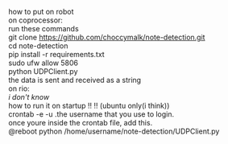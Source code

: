 how to put on robot\
on coprocessor:\
run these commands\
git clone https://github.com/choccymalk/note-detection.git \
cd note-detection\
pip install -r requirements.txt\
sudo ufw allow 5806\
python UDPClient.py\
the data is sent and received as a string\
on rio:\
_i don't know_\
how to run it on startup ‼️ ‼️ (ubuntu only(i think)) \
crontab -e -u .the username that you use to login. \
once youre inside the crontab file, add this. \
@reboot python /home/username/note-detection/UDPClient.py 
